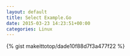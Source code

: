 ```yaml
---
layout: default                                                                                                              
title: Select Example.Go                                                                                                                       
date: 2015-03-23 14:23:51+00:00                                                                                                                        
categories: Linux                                                                                                                
---                                                                                                                              
```


{% gist makeittotop/dade10f88d7f3a477f22 %}                                                                                                           

